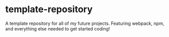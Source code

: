 # template-repository
A template repository for all of my future projects. Featuring webpack, npm, and everything else needed to get started coding!
